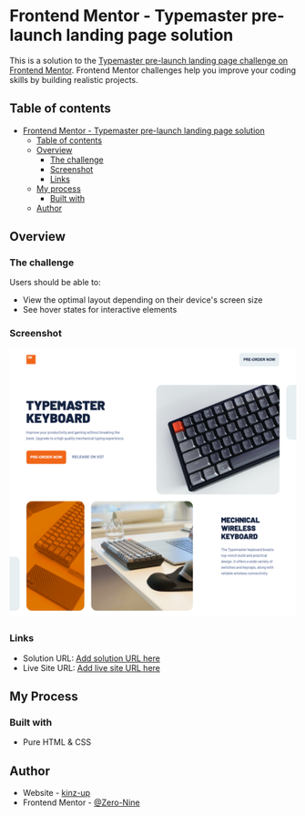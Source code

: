 # Frontend Mentor - Typemaster pre-launch landing page solution

This is a solution to the [Typemaster pre-launch landing page challenge on Frontend Mentor](). Frontend Mentor challenges help you improve your coding skills by building realistic projects.

## Table of contents

- [Frontend Mentor - Typemaster pre-launch landing page solution](#frontend-mentor---typemaster-pre-launch-landing-page-solution)
  - [Table of contents](#table-of-contents)
  - [Overview](#overview)
    - [The challenge](#the-challenge)
    - [Screenshot](#screenshot)
    - [Links](#links)
  - [My process](#my-process)
    - [Built with](#built-with)
  - [Author](#author)

## Overview

### The challenge

Users should be able to:

- View the optimal layout depending on their device's screen size
- See hover states for interactive elements

### Screenshot

![](./preview.png)

### Links

- Solution URL: [Add solution URL here](https://github.com/KINZ-UP/Typemaster-landing-page)
- Live Site URL: [Add live site URL here](https://kinz-up.github.io/Typemaster-landing-page//)

## My Process

### Built with

- Pure HTML & CSS

## Author

- Website - [kinz-up](http://blog.kinzup.com/about)
- Frontend Mentor - [@Zero-Nine](https://www.frontendmentor.io/profile/KINZ-UP)

